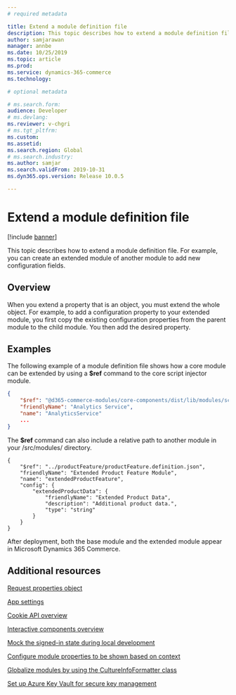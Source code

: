 ```yaml
---
# required metadata

title: Extend a module definition file
description: This topic describes how to extend a module definition file.
author: samjarawan
manager: annbe
ms.date: 10/25/2019
ms.topic: article
ms.prod: 
ms.service: dynamics-365-commerce
ms.technology: 

# optional metadata

# ms.search.form: 
audience: Developer
# ms.devlang: 
ms.reviewer: v-chgri
# ms.tgt_pltfrm: 
ms.custom: 
ms.assetid: 
ms.search.region: Global
# ms.search.industry: 
ms.author: samjar
ms.search.validFrom: 2019-10-31
ms.dyn365.ops.version: Release 10.0.5

---
```

# Extend a module definition file

[!include [banner](../includes/banner.md)]

This topic describes how to extend a module definition file. For example, you can create an extended module of another module to add new configuration fields.

## Overview

When you extend a property that is an object, you must extend the whole object. For example, to add a configuration property to your extended module, you first copy the existing configuration properties from the parent module to the child module. You then add the desired property.

## Examples

The following example of a module definition file shows how a core module can be extended by using a **$ref** command to the core script injector module.

```json
{
    "$ref": "@d365-commerce-modules/core-components/dist/lib/modules/script-injector/script-injector.definition.json",
    "friendlyName": "Analytics Service",
    "name": "AnalyticsService"
    ...
}
```

The **$ref** command can also include a relative path to another module in your /src/modules/ directory.

```xpp
{
    "$ref": "../productFeature/productFeature.definition.json",
    "friendlyName": "Extended Product Feature Module",
    "name": "extendedProductFeature",
    "config": {
        "extendedProductData": {
            "friendlyName": "Extended Product Data",
            "description": "Additional product data.",
            "type": "string"
        }
    }
}
```

After deployment, both the base module and the extended module appear in Microsoft Dynamics 365 Commerce.

## Additional resources

[Request properties object](request-properties-object.md)

[App settings](app-settings.md)

[Cookie API overview](cookie-api-overview.md)

[Interactive components overview](interactive-components.md)

[Mock the signed-in state during local development](mock-sign-in.md)

[Configure module properties to be shown based on context](configure-properties-context.md)

[Globalize modules by using the CultureInfoFormatter class](globalize-modules.md)

[Set up Azure Key Vault for secure key management](set-up-key-vault.md)
